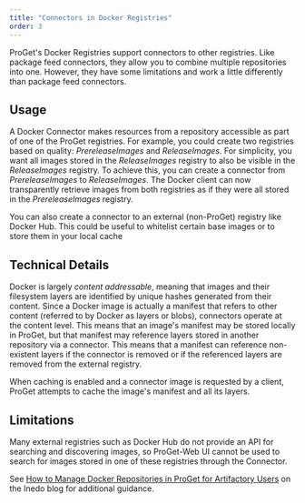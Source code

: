 ```yaml
---
title: "Connectors in Docker Registries"
order: 3
---
```


ProGet's Docker Registries support connectors to other registries. Like package feed connectors, they allow you to combine multiple repositories into one. However, they have some limitations and work a little differently than package feed connectors.

## Usage

A Docker Connector makes resources from a repository accessible as part of one of the ProGet registries. For example, you could create two registries based on quality: *PrereleaseImages* and *ReleaseImages*. For simplicity, you want all images stored in the *ReleaseImages* registry to also be visible in the *ReleaseImages* registry. To achieve this, you can create a connector from *PrereleaseImages* to *ReleaseImages*. The Docker client can now transparently retrieve images from both registries as if they were all stored in the *PrereleaseImages* registry.

You can also create a connector to an external (non-ProGet) registry like Docker Hub. This could be useful to whitelist certain base images or to store them in your local cache

## Technical Details

Docker is largely *content addressable*, meaning that images and their filesystem layers are identified by unique hashes generated from their content. Since a Docker image is actually a manifest that refers to other content (referred to by Docker as layers or blobs), connectors operate at the content level. This means that an image's manifest may be stored locally in ProGet, but that manifest may reference layers stored in another repository via a connector. This means that a manifest can reference non-existent layers if the connector is removed or if the referenced layers are removed from the external registry.

When caching is enabled and a connector image is requested by a client, ProGet attempts to cache the image's manifest and all its layers.

## Limitations

Many external registries such as Docker Hub do not provide an API for searching and discovering images, so ProGet-Web UI cannot be used to search for images stored in one of these registries through the Connector.

See [How to Manage Docker Repositories in ProGet for Artifactory Users](https://blog.inedo.com/proget-migration/how-to-manage-docker-repositories-in-proget-for-artifactory-users/) on the Inedo blog for additional guidance.